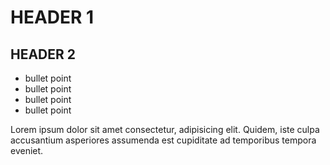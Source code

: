 # HEADER 1

## HEADER 2

* bullet point
* bullet point
* bullet point
* bullet point

Lorem ipsum dolor sit amet consectetur, adipisicing elit. Quidem, iste culpa accusantium asperiores assumenda est cupiditate ad temporibus tempora eveniet.
